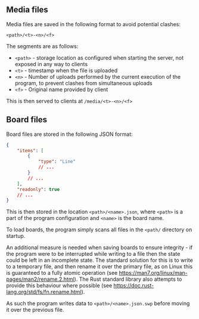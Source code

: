 ## Media files
Media files are saved in the following format to avoid potential clashes:

`<path>/<t>-<n>/<f>`

The segments are as follows:
- `<path>` - storage location as configured when starting the server, not exposed in any way to clients
- `<t>` - timestamp when the file is uploaded
- `<n>` - Number of uploads performed by the current execution of the program, to prevent clashes from simultaneous uploads
- `<f>` - Original name provided by client

This is then served to clients at `/media/<t>-<n>/<f>`

## Board files
Board files are stored in the following JSON format:
```json
{
	"items": [
		{
			"type": "Line"
			// ...
		}
		// ...
	],
	"readonly": true
	// ...
}
```

This is then stored in the location `<path>/<name>.json`, where `<path>` is a part of the program configuration and `<name>` is the board name.

To load boards, the program simply scans all files in the `<path/` directory on startup.

An additional measure is needed when saving boards to ensure integrity - if the program were to be interrupted while writing to a file then the state could be left in an incomplete state. The standard solution for this is to write to a temporary file, and then rename it over the primary file, as on Linux this is guaranteed to a fully atomic operation (see https://man7.org/linux/man-pages/man2/rename.2.html). The Rust standard library also attempts to provide this behaviour where possible (see https://doc.rust-lang.org/std/fs/fn.rename.html).

As such the program writes data to `<path>/<name>.json.swp` before moving it over the previous file.